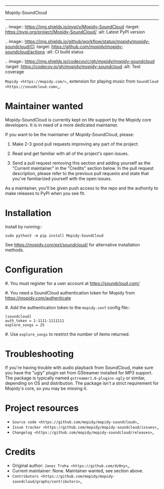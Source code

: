 *****************
Mopidy-SoundCloud
*****************

.. image:: https://img.shields.io/pypi/v/Mopidy-SoundCloud
    :target: https://pypi.org/project/Mopidy-SoundCloud/
    :alt: Latest PyPI version

.. image:: https://img.shields.io/github/workflow/status/mopidy/mopidy-soundcloud/CI
    :target: https://github.com/mopidy/mopidy-soundcloud/actions
    :alt: CI build status

.. image:: https://img.shields.io/codecov/c/gh/mopidy/mopidy-soundcloud
    :target: https://codecov.io/gh/mopidy/mopidy-soundcloud
    :alt: Test coverage

`Mopidy <https://mopidy.com/>`_ extension for playing music from
`SoundCloud <https://soundcloud.com>`_.


Maintainer wanted
=================

Mopidy-SoundCloud is currently kept on life support by the Mopidy core
developers. It is in need of a more dedicated maintainer.

If you want to be the maintainer of Mopidy-SoundCloud, please:

1. Make 2-3 good pull requests improving any part of the project.

2. Read and get familiar with all of the project's open issues.

3. Send a pull request removing this section and adding yourself as the
   "Current maintainer" in the "Credits" section below. In the pull request
   description, please refer to the previous pull requests and state that
   you've familiarized yourself with the open issues.

As a maintainer, you'll be given push access to the repo and the authority to
make releases to PyPI when you see fit.


Installation
============

Install by running::

    sudo python3 -m pip install Mopidy-SoundCloud

See https://mopidy.com/ext/soundcloud/ for alternative installation methods.


Configuration
=============

#. You must register for a user account at https://soundcloud.com/

#. You need a SoundCloud authentication token for Mopidy from
   https://mopidy.com/authenticate

#. Add the authentication token to the ``mopidy.conf`` config file::

    [soundcloud]
    auth_token = 1-1111-1111111
    explore_songs = 25

#. Use ``explore_songs`` to restrict the number of items returned.


Troubleshooting
===============

If you're having trouble with audio playback from SoundCloud, make sure you
have the "ugly" plugin set from GStreamer installed for MP3 support. The
package is typically named ``gstreamer1.0-plugins-ugly`` or similar, depending
on OS and distribution. The package isn't a strict requirement for Mopidy's
core, so you may be missing it.


Project resources
=================

- `Source code <https://github.com/mopidy/mopidy-soundcloud>`_
- `Issue tracker <https://github.com/mopidy/mopidy-soundcloud/issues>`_
- `Changelog <https://github.com/mopidy/mopidy-soundcloud/releases>`_


Credits
=======

- Original author: `Janez Troha <https://github.com/dz0ny>`_
- Current maintainer: None. Maintainer wanted, see section above.
- `Contributors <https://github.com/mopidy/mopidy-soundcloud/graphs/contributors>`_
